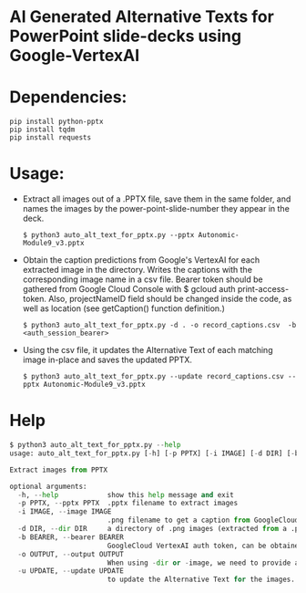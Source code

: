 # AI Generated Alternative Texts for PowerPoint slide-decks using Google-VertexAI


# Dependencies:
```
pip install python-pptx
pip install tqdm
pip install requests
```

# Usage:
- Extract all images out of a .PPTX file, save them in the same folder, and names the images by the power-point-slide-number they appear in the deck.

   ```$ python3 auto_alt_text_for_pptx.py --pptx Autonomic-Module9_v3.pptx```

- Obtain the caption predictions from Google's VertexAI for each extracted image in the directory. Writes the captions with the corresponding image name in a csv file. Bearer token should be gathered from Google Cloud Console with $ gcloud auth print-access-token. Also, projectNameID field should be changed inside the code, as well as location (see getCaption() function definition.)

   ```$ python3 auto_alt_text_for_pptx.py -d . -o record_captions.csv  -b <auth_session_bearer>```

- Using the csv file, it updates the Alternative Text of each matching image in-place and saves the updated PPTX.

   ```$ python3 auto_alt_text_for_pptx.py --update record_captions.csv --pptx Autonomic-Module9_v3.pptx```

# Help

```python
$ python3 auto_alt_text_for_pptx.py --help
usage: auto_alt_text_for_pptx.py [-h] [-p PPTX] [-i IMAGE] [-d DIR] [-b BEARER] [-o OUTPUT] [-u UPDATE]

Extract images from PPTX

optional arguments:
  -h, --help            show this help message and exit
  -p PPTX, --pptx PPTX  .pptx filename to extract images
  -i IMAGE, --image IMAGE
                        .png filename to get a caption from GoogleCloudVertex
  -d DIR, --dir DIR     a directory of .png images (extracted from a .pptx file) to get the caption for.
  -b BEARER, --bearer BEARER
                        GoogleCloud VertexAI auth token, can be obtained by running `$ gcloud auth print-access-token` on the cloudshell
  -o OUTPUT, --output OUTPUT
                        When using -dir or -image, we need to provide an output file to write the caption responses from GoogleCloud
  -u UPDATE, --update UPDATE
                        to update the Alternative Text for the images. Need to provide a csv file generated with --output in a prev run from --dir or --image
```

